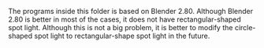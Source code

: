 The programs inside this folder is based on Blender 2.80. Although Blender 2.80 is better in most of the cases, it does not have rectangular-shaped spot light.
Although this is not a big problem, it is better to modify the circle-shaped spot light to rectangular-shape spot light in the future.
